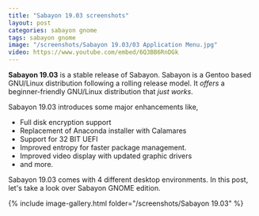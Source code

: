 ```yaml
---
title: "Sabayon 19.03 screenshots"
layout: post
categories: sabayon gnome
tags: sabayon gnome
image: "/screenshots/Sabayon 19.03/03 Application Menu.jpg"
video: https://www.youtube.com/embed/6Q3BB6RnDGk
---
```


**Sabayon 19.03** is a stable release of Sabayon. Sabayon is a Gentoo based GNU/Linux distribution following a rolling release model. It *offers* a beginner-friendly GNU/Linux distribution that *just works*. 

Sabayon 19.03 introduces some major enhancements like,
- Full disk encryption support
- Replacement of Anaconda installer with Calamares
- Support for 32 BIT UEFI
- Improved entropy for faster package management.
- Improved video display with updated graphic drivers
- and more.

Sabayon 19.03 comes with 4 different desktop environments. In this post, let's take a look over Sabayon GNOME edition.

{% include image-gallery.html folder="/screenshots/Sabayon 19.03" %}
